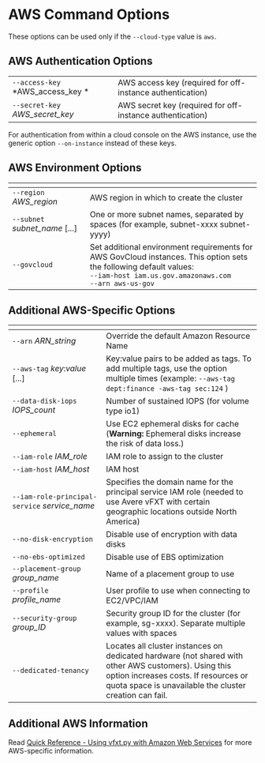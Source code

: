 # AWS Command Options

These options can be used only if the `--cloud-type` value is `aws`. 

## AWS Authentication Options 

| | |
| ---------- | ------------------ |
| `--access-key` *AWS_access_key *| AWS access key (required for off-instance authentication) |
| `--secret-key` *AWS_secret_key* | AWS secret key (required for off-instance authentication) |

For authentication from within a cloud console on the AWS instance, use the generic option `--on-instance` instead of these keys.  

## AWS Environment Options

| <img width=300/> | |
| ----------------------- | ------------------ |
| `--region` *AWS_region* | AWS region in which to create the cluster |
| `--subnet` *subnet_name* [...] | One or more subnet names, separated by spaces (for example, subnet-xxxx subnet-yyyy) |
| `--govcloud` | Set additional environment requirements for AWS GovCloud instances. This option sets the following default values: <br/> `--iam-host iam.us.gov.amazonaws.com` <br/> `--arn aws-us-gov` |

## Additional AWS-Specific Options

| <img width=600/> | |
| ---------- | ------------------ |
| `--arn` *ARN_string* | Override the default Amazon Resource Name  |
| `--aws-tag` *key*:*value* [...] | Key:value pairs to be added as tags. To add multiple tags, use the option multiple times (example: `--aws-tag dept:finance -aws-tag sec:124` ) |
| `--data-disk-iops` *IOPS_count* | Number of sustained IOPS (for volume type io1) |
| `--ephemeral` | Use EC2 ephemeral disks for cache (**Warning:** Ephemeral disks increase the risk of data loss.) |
| `--iam-role` *IAM_role* | IAM role to assign to the cluster |
| `--iam-host` *IAM_host* | IAM host |
| `--iam-role-principal-service` *service_name* | Specifies the domain name for the principal service IAM role (needed to use Avere vFXT with certain geographic locations outside North America) |
| `--no-disk-encryption` | Disable use of encryption with data disks |
| `--no-ebs-optimized`  | Disable use of EBS optimization |
| `--placement-group` *group_name* | Name of a placement group to use |
| `--profile` *profile_name* | User profile to use when connecting to EC2/VPC/IAM |
 `--security-group` *group_ID* | Security group ID for the cluster (for example, sg-xxxx). Separate multiple values with spaces |
| `--dedicated-tenancy`  | Locates all cluster instances on dedicated hardware (not shared with other AWS customers). Using this option increases costs. If resources or quota space is unavailable the cluster creation can fail.  |



## Additional AWS Information

Read [Quick Reference - Using vfxt.py with Amazon Web Services](aws_reference.md) for more AWS-specific information. 
